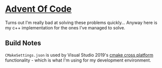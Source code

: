 # [Advent Of Code](https://adventofcode.com)
Turns out I'm really bad at solving these problems quickly...
Anyway here is my c++ implementation for the ones I've managed to solve.

## Build Notes
`CMakeSettings.json` is used by Visual Studio 2019's [cmake cross platform](https://docs.microsoft.com/en-us/cpp/build/cmake-projects-in-visual-studio?view=vs-2019) functionality - which is what I'm using for my development environment.
